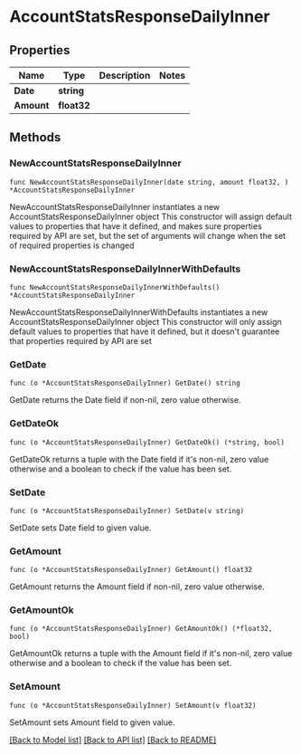# AccountStatsResponseDailyInner

## Properties

Name | Type | Description | Notes
------------ | ------------- | ------------- | -------------
**Date** | **string** |  | 
**Amount** | **float32** |  | 

## Methods

### NewAccountStatsResponseDailyInner

`func NewAccountStatsResponseDailyInner(date string, amount float32, ) *AccountStatsResponseDailyInner`

NewAccountStatsResponseDailyInner instantiates a new AccountStatsResponseDailyInner object
This constructor will assign default values to properties that have it defined,
and makes sure properties required by API are set, but the set of arguments
will change when the set of required properties is changed

### NewAccountStatsResponseDailyInnerWithDefaults

`func NewAccountStatsResponseDailyInnerWithDefaults() *AccountStatsResponseDailyInner`

NewAccountStatsResponseDailyInnerWithDefaults instantiates a new AccountStatsResponseDailyInner object
This constructor will only assign default values to properties that have it defined,
but it doesn't guarantee that properties required by API are set

### GetDate

`func (o *AccountStatsResponseDailyInner) GetDate() string`

GetDate returns the Date field if non-nil, zero value otherwise.

### GetDateOk

`func (o *AccountStatsResponseDailyInner) GetDateOk() (*string, bool)`

GetDateOk returns a tuple with the Date field if it's non-nil, zero value otherwise
and a boolean to check if the value has been set.

### SetDate

`func (o *AccountStatsResponseDailyInner) SetDate(v string)`

SetDate sets Date field to given value.


### GetAmount

`func (o *AccountStatsResponseDailyInner) GetAmount() float32`

GetAmount returns the Amount field if non-nil, zero value otherwise.

### GetAmountOk

`func (o *AccountStatsResponseDailyInner) GetAmountOk() (*float32, bool)`

GetAmountOk returns a tuple with the Amount field if it's non-nil, zero value otherwise
and a boolean to check if the value has been set.

### SetAmount

`func (o *AccountStatsResponseDailyInner) SetAmount(v float32)`

SetAmount sets Amount field to given value.



[[Back to Model list]](../README.md#documentation-for-models) [[Back to API list]](../README.md#documentation-for-api-endpoints) [[Back to README]](../README.md)


